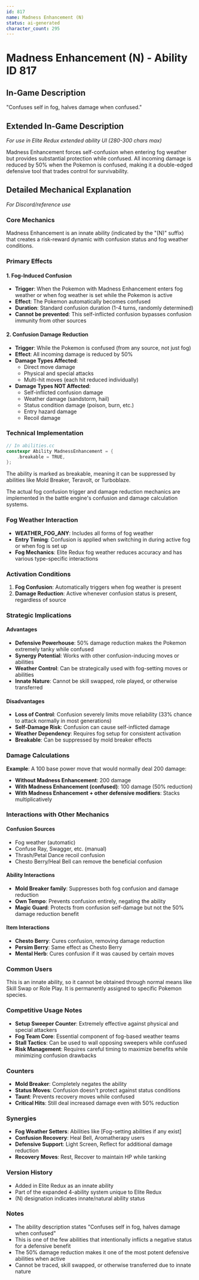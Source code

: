 ```yaml
---
id: 817
name: Madness Enhancement (N)
status: ai-generated
character_count: 295
---
```


# Madness Enhancement (N) - Ability ID 817

## In-Game Description
"Confuses self in fog, halves damage when confused."

## Extended In-Game Description
*For use in Elite Redux extended ability UI (280-300 chars max)*

Madness Enhancement forces self-confusion when entering fog weather but provides substantial protection while confused. All incoming damage is reduced by 50% when the Pokemon is confused, making it a double-edged defensive tool that trades control for survivability.

## Detailed Mechanical Explanation
*For Discord/reference use*

### Core Mechanics
Madness Enhancement is an innate ability (indicated by the "(N)" suffix) that creates a risk-reward dynamic with confusion status and fog weather conditions.

### Primary Effects

#### 1. Fog-Induced Confusion
- **Trigger**: When the Pokemon with Madness Enhancement enters fog weather or when fog weather is set while the Pokemon is active
- **Effect**: The Pokemon automatically becomes confused
- **Duration**: Standard confusion duration (1-4 turns, randomly determined)
- **Cannot be prevented**: This self-inflicted confusion bypasses confusion immunity from other sources

#### 2. Confusion Damage Reduction
- **Trigger**: While the Pokemon is confused (from any source, not just fog)
- **Effect**: All incoming damage is reduced by 50%
- **Damage Types Affected**: 
  - Direct move damage
  - Physical and special attacks
  - Multi-hit moves (each hit reduced individually)
- **Damage Types NOT Affected**:
  - Self-inflicted confusion damage
  - Weather damage (sandstorm, hail)
  - Status condition damage (poison, burn, etc.)
  - Entry hazard damage
  - Recoil damage

### Technical Implementation
```c
// In abilities.cc
constexpr Ability MadnessEnhancement = {
    .breakable = TRUE,
};
```

The ability is marked as breakable, meaning it can be suppressed by abilities like Mold Breaker, Teravolt, or Turboblaze.

The actual fog confusion trigger and damage reduction mechanics are implemented in the battle engine's confusion and damage calculation systems.

### Fog Weather Interaction
- **WEATHER_FOG_ANY**: Includes all forms of fog weather
- **Entry Timing**: Confusion is applied when switching in during active fog or when fog is set up
- **Fog Mechanics**: Elite Redux fog weather reduces accuracy and has various type-specific interactions

### Activation Conditions
1. **Fog Confusion**: Automatically triggers when fog weather is present
2. **Damage Reduction**: Active whenever confusion status is present, regardless of source

### Strategic Implications

#### Advantages
- **Defensive Powerhouse**: 50% damage reduction makes the Pokemon extremely tanky while confused
- **Synergy Potential**: Works with other confusion-inducing moves or abilities
- **Weather Control**: Can be strategically used with fog-setting moves or abilities
- **Innate Nature**: Cannot be skill swapped, role played, or otherwise transferred

#### Disadvantages
- **Loss of Control**: Confusion severely limits move reliability (33% chance to attack normally in most generations)
- **Self-Damage Risk**: Confusion can cause self-inflicted damage
- **Weather Dependency**: Requires fog setup for consistent activation
- **Breakable**: Can be suppressed by mold breaker effects

### Damage Calculations
**Example**: A 100 base power move that would normally deal 200 damage:
- **Without Madness Enhancement**: 200 damage
- **With Madness Enhancement (confused)**: 100 damage (50% reduction)
- **With Madness Enhancement + other defensive modifiers**: Stacks multiplicatively

### Interactions with Other Mechanics

#### Confusion Sources
- Fog weather (automatic)
- Confuse Ray, Swagger, etc. (manual)
- Thrash/Petal Dance recoil confusion
- Chesto Berry/Heal Bell can remove the beneficial confusion

#### Ability Interactions
- **Mold Breaker family**: Suppresses both fog confusion and damage reduction
- **Own Tempo**: Prevents confusion entirely, negating the ability
- **Magic Guard**: Protects from confusion self-damage but not the 50% damage reduction benefit

#### Item Interactions
- **Chesto Berry**: Cures confusion, removing damage reduction
- **Persim Berry**: Same effect as Chesto Berry
- **Mental Herb**: Cures confusion if it was caused by certain moves

### Common Users
This is an innate ability, so it cannot be obtained through normal means like Skill Swap or Role Play. It is permanently assigned to specific Pokemon species.

### Competitive Usage Notes
- **Setup Sweeper Counter**: Extremely effective against physical and special attackers
- **Fog Team Core**: Essential component of fog-based weather teams
- **Stall Tactics**: Can be used to wall opposing sweepers while confused
- **Risk Management**: Requires careful timing to maximize benefits while minimizing confusion drawbacks

### Counters
- **Mold Breaker**: Completely negates the ability
- **Status Moves**: Confusion doesn't protect against status conditions
- **Taunt**: Prevents recovery moves while confused
- **Critical Hits**: Still deal increased damage even with 50% reduction

### Synergies
- **Fog Weather Setters**: Abilities like [Fog-setting abilities if any exist]
- **Confusion Recovery**: Heal Bell, Aromatherapy users
- **Defensive Support**: Light Screen, Reflect for additional damage reduction
- **Recovery Moves**: Rest, Recover to maintain HP while tanking

### Version History
- Added in Elite Redux as an innate ability
- Part of the expanded 4-ability system unique to Elite Redux
- (N) designation indicates innate/natural ability status

### Notes
- The ability description states "Confuses self in fog, halves damage when confused"
- This is one of the few abilities that intentionally inflicts a negative status for a defensive benefit
- The 50% damage reduction makes it one of the most potent defensive abilities when active
- Cannot be traced, skill swapped, or otherwise transferred due to innate nature